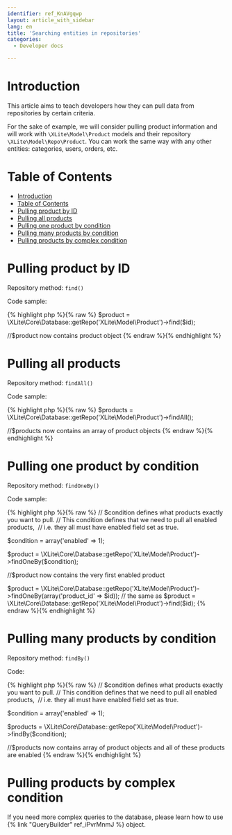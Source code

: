 ```yaml
---
identifier: ref_KnAVgqwp
layout: article_with_sidebar
lang: en
title: 'Searching entities in repositories'
categories:
  - Developer docs

---
```



# Introduction

This article aims to teach developers how they can pull data from repositories by certain criteria.

For the sake of example, we will consider pulling product information and will work with `\XLite\Model\Product` models and their repository `\XLite\Model\Repo\Product`. You can work the same way with any other entities: categories, users, orders, etc.

# Table of Contents

*   [Introduction](#introduction)
*   [Table of Contents](#table-of-contents)
*   [Pulling product by ID](#pulling-product-by-id)
*   [Pulling all products](#pulling-all-products)
*   [Pulling one product by condition](#pulling-one-product-by-condition)
*   [Pulling many products by condition](#pulling-many-products-by-condition)
*   [Pulling products by complex condition](#pulling-products-by-complex-condition)

# Pulling product by ID

Repository method: `find()`

Code sample: 

{% highlight php %}{% raw %}
$product = \XLite\Core\Database::getRepo('XLite\Model\Product')->find($id);

//$product now contains product object
{% endraw %}{% endhighlight %}

# Pulling all products

Repository method: `findAll()`

Code sample: 

{% highlight php %}{% raw %}
$products = \XLite\Core\Database::getRepo('XLite\Model\Product')->findAll();

//$products now contains an array of product objects
{% endraw %}{% endhighlight %}

# Pulling one product by condition

Repository method: `findOneBy()`

Code sample:

{% highlight php %}{% raw %}
// $condition defines what products exactly you want to pull.
// This condition defines that we need to pull all enabled products, 
// i.e. they all must have enabled field set as true.

$condition = array('enabled' => 1);

$product = \XLite\Core\Database::getRepo('XLite\Model\Product')->findOneBy($condition);

//$product now contains the very first enabled product

$product = \XLite\Core\Database::getRepo('XLite\Model\Product')->findOneBy(array('product_id' => $id));
// the same as $product = \XLite\Core\Database::getRepo('XLite\Model\Product')->find($id);
{% endraw %}{% endhighlight %}

# Pulling many products by condition

Repository method: `findBy()`

Code:

{% highlight php %}{% raw %}
// $condition defines what products exactly you want to pull.
// This condition defines that we need to pull all enabled products, 
// i.e. they all must have enabled field set as true.

$condition = array('enabled' => 1);

$products = \XLite\Core\Database::getRepo('XLite\Model\Product')->findBy($condition);

//$products now contains array of product objects and all of these products are enabled 
{% endraw %}{% endhighlight %}

# Pulling products by complex condition

If you need more complex queries to the database, please learn how to use {% link "QueryBuilder" ref_iPvrMnmJ %} object.